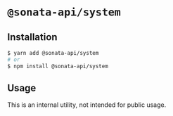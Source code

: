 # `@sonata-api/system`

## Installation

```sh
$ yarn add @sonata-api/system
# or
$ npm install @sonata-api/system
```

## Usage

This is an internal utility, not intended for public usage.
